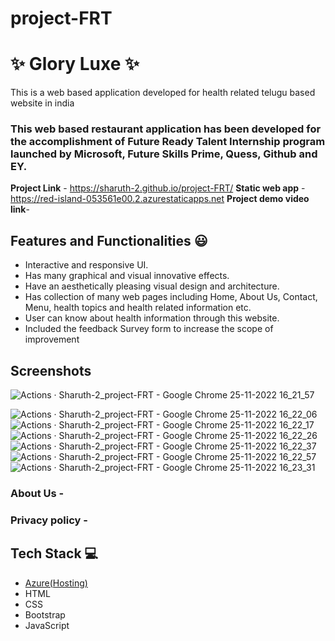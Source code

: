 # project-FRT
# ✨ Glory Luxe ✨

This is a web based application developed for health related telugu based website in india

### This web based restaurant application has been developed for the accomplishment of Future Ready Talent Internship program launched by Microsoft, Future Skills Prime, Quess, Github and EY.


**Project Link** - https://sharuth-2.github.io/project-FRT/
**Static web app** - https://red-island-053561e00.2.azurestaticapps.net
**Project demo video link**-

## Features and Functionalities 😃

- Interactive and responsive UI.
- Has many graphical and visual innovative effects.
- Have an aesthetically pleasing visual design and architecture.
- Has collection of many web pages including Home, About Us, Contact, Menu, health topics and health related information etc.
- User can know about health information through this website.
- Included the feedback Survey form to increase the scope of improvement 

## Screenshots
![Actions · Sharuth-2_project-FRT - Google Chrome 25-11-2022 16_21_57](https://user-images.githubusercontent.com/118071125/203968350-5dac01d4-87fb-49c5-af27-0175c941a251.png)

 ![Actions · Sharuth-2_project-FRT - Google Chrome 25-11-2022 16_22_06](https://user-images.githubusercontent.com/118071125/203968365-c9589ccf-969c-471f-89a4-7eb64d71e1a8.png)
![Actions · Sharuth-2_project-FRT - Google Chrome 25-11-2022 16_22_17](https://user-images.githubusercontent.com/118071125/203968400-2ec5f22b-c8f6-4471-9b4f-60fe75b2713d.png)
![Actions · Sharuth-2_project-FRT - Google Chrome 25-11-2022 16_22_26](https://user-images.githubusercontent.com/118071125/203968416-1f89da45-0464-4a34-80ce-ba3eb086582f.png)
![Actions · Sharuth-2_project-FRT - Google Chrome 25-11-2022 16_22_37](https://user-images.githubusercontent.com/118071125/203968426-4e0e6338-adbe-4ed2-a2aa-c559ad9fd413.png)
![Actions · Sharuth-2_project-FRT - Google Chrome 25-11-2022 16_22_57](https://user-images.githubusercontent.com/118071125/203968435-d94edaa6-df5e-4481-951a-718a8dee7e3e.png)
![Actions · Sharuth-2_project-FRT - Google Chrome 25-11-2022 16_23_31](https://user-images.githubusercontent.com/118071125/203968450-97a80d9f-b902-46b6-b81e-c4acbf343443.png)

   

### About Us -






### Privacy policy -





## Tech Stack 💻

- [Azure(Hosting)](https://azure.microsoft.com/en-in/features/azure-portal/)
- HTML
- CSS
- Bootstrap
- JavaScript
